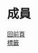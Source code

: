 # 成員  
[回前頁](https://sggsdatafornehs.github.io/rrr)  
[標籤](https://sggsdatafornehs.github.io/us/tags)  
